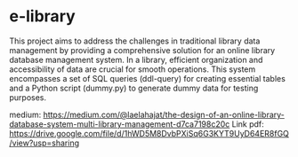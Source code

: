 # e-library
This project aims to address the challenges in traditional library data management by providing a comprehensive solution for an online library database management system. 
In a library, efficient organization and accessibility of data are crucial for smooth operations. This system encompasses a set of SQL queries (ddl-query) for creating essential tables and a Python script (dummy.py) to generate dummy data for testing purposes.

medium: https://medium.com/@laelahajat/the-design-of-an-online-library-database-system-multi-library-management-d7ca7198c20c
Link pdf: https://drive.google.com/file/d/1hWD5M8DvbPXiSq6G3KYT9UyD64ER8fGQ/view?usp=sharing
